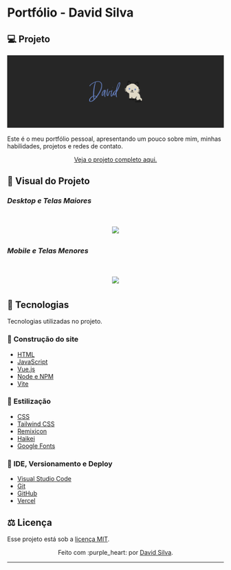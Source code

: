 # Portfólio - David Silva

## :computer: **Projeto**
<img src=".github/banner.png">

Este é o meu portfólio pessoal, apresentando um pouco sobre mim, minhas habilidades, projetos e redes de contato.

<p align="center">
   <a href="https://portfolio-ds-one.vercel.app">Veja o projeto completo aqui.</a>
</p>

## :art: **Visual do Projeto**
### *Desktop e Telas Maiores*
<h1 align="center">
    <img src=".github/desktop_screenshot.gif" style="width: 70%">
</h1>

### *Mobile e Telas Menores*
<h1 align="center">
    <img src=".github/mobile_screenshot.gif" style="width: 40%">
</h1>

## :wrench: **Tecnologias**
Tecnologias utilizadas no projeto.

### :hammer: **Construção do site**

* [HTML](https://developer.mozilla.org/pt-BR/docs/Web/HTML)
* [JavaScript](https://developer.mozilla.org/pt-BR/docs/Web/JavaScript)
* [Vue.js](https://vuejs.org)
* [Node e NPM](https://nodejs.org/)
* [Vite](https://vitejs.dev/)

### :art: **Estilização** 

* [CSS](https://developer.mozilla.org/pt-BR/docs/Web/CSS)
* [Tailwind CSS](https://tailwindcss.com)
* [Remixicon](https://remixicon.com)
* [Haikei](https://app.haikei.app)
* [Google Fonts](https://fonts.google.com)

### :open_file_folder: **IDE, Versionamento e Deploy**

* [Visual Studio Code](https://code.visualstudio.com)
* [Git](https://git-scm.com)
* [GitHub](https://github.com)
* [Vercel](vercel.com)

## :balance_scale: **Licença**

Esse projeto está sob a [licença MIT](https://github.com/davsilvam/portfolio-ds/blob/main/LICENSE.md).

<p align="center">
  Feito com :purple_heart: por <a href="https://www.linkedin.com/in/davsilvam/">David Silva</a>.
</p>

---
